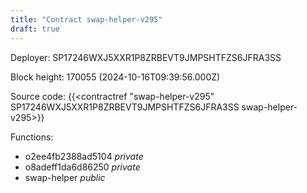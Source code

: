 ```yaml
---
title: "Contract swap-helper-v295"
draft: true
---
```

Deployer: SP17246WXJ5XXR1P8ZRBEVT9JMPSHTFZS6JFRA3SS


 



Block height: 170055 (2024-10-16T09:39:56.000Z)

Source code: {{<contractref "swap-helper-v295" SP17246WXJ5XXR1P8ZRBEVT9JMPSHTFZS6JFRA3SS swap-helper-v295>}}

Functions:

* o2ee4fb2388ad5104 _private_
* o8adeff1da6d86250 _private_
* swap-helper _public_
